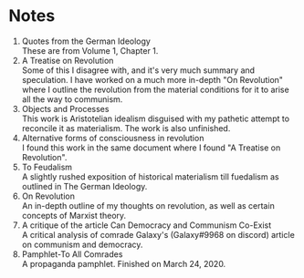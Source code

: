 # Notes

1. Quotes from the German Ideology  
These are from Volume 1, Chapter 1.
2. A Treatise on Revolution  
Some of this I disagree with, and it's very much summary and speculation. I have worked on a much more in-depth "On Revolution" where I outline the revolution from the material conditions for it to arise all the way to communism.
3. Objects and Processes  
This work is Aristotelian idealism disguised with my pathetic attempt to reconcile it as materialism. The work is also unfinished.
4. Alternative forms of consciousness in revolution  
I found this work in the same document where I found "A Treatise on Revolution".
5. To Feudalism  
A slightly rushed exposition of historical materialism till fuedalism as outlined in The German Ideology.
6. On Revolution  
An in-depth outline of my thoughts on revolution, as well as certain concepts of Marxist theory.
7. A critique of the article Can Democracy and Communism Co-Exist  
A critical analysis of comrade Galaxy's (Galaxy#9968 on discord) article on communism and democracy.
8. Pamphlet-To All Comrades  
A propaganda pamphlet. Finished on March 24, 2020.
